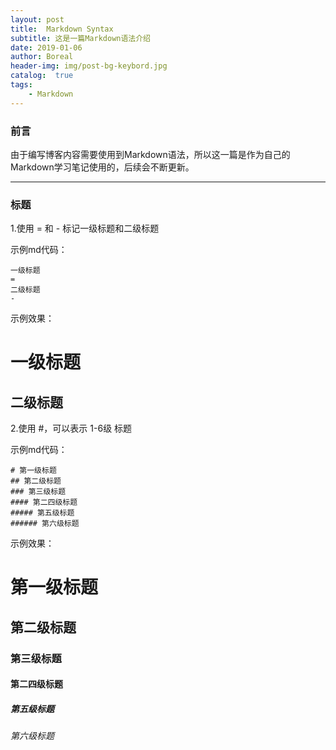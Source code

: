 ```yaml
---
layout: post
title:  Markdown Syntax
subtitle: 这是一篇Markdown语法介绍
date: 2019-01-06
author: Boreal
header-img: img/post-bg-keybord.jpg
catalog:  true
tags:
    - Markdown
---
```


### 前言
   由于编写博客内容需要使用到Markdown语法，所以这一篇是作为自己的Markdown学习笔记使用的，后续会不断更新。

---

### 标题
  1.使用 = 和 - 标记一级标题和二级标题
  
  示例md代码：
  ```
  一级标题
  =
  二级标题
  -
  ```
  示例效果：
  
  一级标题
  =
  二级标题
  -
  
  2.使用 #，可以表示 1-6级 标题
  
  示例md代码：
  ```
  # 第一级标题 
  ## 第二级标题 
  ### 第三级标题 
  #### 第二四级标题 
  ##### 第五级标题 
  ###### 第六级标题 
  ```
  示例效果：
  # 第一级标题 
  ## 第二级标题 
  ### 第三级标题 
  #### 第二四级标题 
  ##### 第五级标题 
  ###### 第六级标题 
